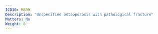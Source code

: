 ```yaml
---
ICD10: M809
Description: "Unspecified osteoporosis with pathological fracture"
Matters: No
Weight: 0
---
```

